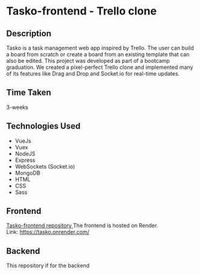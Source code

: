 # Tasko-frontend - Trello clone

## Description
Tasko is a task management web app inspired by Trello. 
The user can build a board from scratch or create a board 
from an existing template that can also be edited. 
This project was developed as part of a bootcamp graduation. 
We created a pixel-perfect Trello clone and implemented many of its features like Drag and Drop and Socket.io for real-time updates. 

## Time Taken
3-weeks

## Technologies Used
- VueJs
- Vuex
- NodeJS
- Express
- WebSockets (Socket.io)
- MongoDB
- HTML
- CSS
- Sass

## Frontend
<a href="https://github.com/AnnaBalinov/Tasko-backend" target="blank"> Tasko-frontend repository </a>
The frontend is hosted on Render.  
Link: https://tasko.onrender.com/

## Backend
This repository if for the backend

